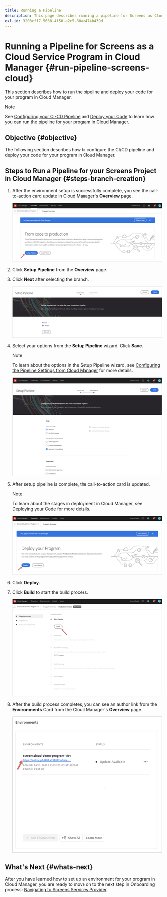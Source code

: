 ```yaml
---
title: Running a Pipeline
description: This page describes running a pipeline for Screens as Cloud Service project in Cloud Manager.
exl-id: 3203cff7-5668-4f50-a2c5-80ae474b439d
---
```

# Running a Pipeline for Screens as a Cloud Service Program in Cloud Manager {#run-pipeline-screens-cloud}

This section describes how to run the pipeline and deploy your code for your program in Cloud Manager.

>[!NOTE]
>See [Configuring your CI-CD Pipeline](https://experienceleague.adobe.com/docs/experience-manager-cloud-service/content/implementing/using-cloud-manager/cicd-pipelines/configuring-production-pipelines.html?lang=en) and [Deploy your Code](https://experienceleague.adobe.com/docs/experience-manager-cloud-service/content/implementing/using-cloud-manager/deploy-code.html?lang=en) to learn how you can run the pipeline for your program in Cloud Manager.

## Objective {#objective}

The following section describes how to configure the CI/CD pipeline and deploy your code for your program in Cloud Manager.

## Steps to Run a Pipeline for your Screens Project in Cloud Manager {#steps-branch-creation}

1. After the environment setup is successfully complete, you see the call-to-action card update in Cloud Manager's **Overview** page. 

   ![image](/help/screens-cloud/assets/onboarding/add-environ3.png)

1. Click **Setup Pipeline** from the **Overview** page.

1. Click **Next** after selecting the branch.

   ![image](/help/screens-cloud/assets/onboarding/run-pipeline1.png)
 
1. Select your options from the **Setup Pipeline** wizard. Click **Save**.

   >[!NOTE]
   >To learn about the options in the Setup Pipeline wizard, see [Configuring the Pipeline Settings from Cloud Manager](https://experienceleague.adobe.com/docs/experience-manager-cloud-service/content/implementing/using-cloud-manager/cicd-pipelines/configuring-production-pipelines.html?lang=en) for more details.

   ![image](/help/screens-cloud/assets/onboarding/run-pipeline2-a.png)

1. After setup pipeline is complete, the call-to-action card is updated.

   >[!NOTE]
   >To learn about the stages in deployment in Cloud Manager, see [Deploying your Code](https://experienceleague.adobe.com/docs/experience-manager-cloud-service/content/implementing/using-cloud-manager/deploy-code.html?lang=en) for more details.

   ![image](/help/screens-cloud/assets/onboarding/run-pipeline3.png)

1. Click **Deploy**.

1. Click **Build** to start the build process.

   ![image](/help/screens-cloud/assets/onboarding/run-pipeline4.png)

1. After the build process completes, you can see an author link from the **Environments** Card from the Cloud Manager's **Overview** page.

   ![image](/help/screens-cloud/assets/onboarding/run-pipeline5.png)

## What's Next {#whats-next}

After you have learned how to set up an environment for your program in Cloud Manager, you are ready to move on to the next step in Onboarding process: [Navigating to Screens Services Provider](/help/screens-cloud/configuring/navigating-to-screens-services-provider.md).
